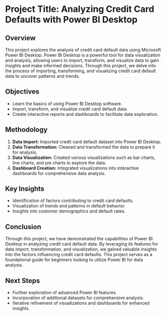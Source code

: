 # Project Title: Analyzing Credit Card Defaults with Power BI Desktop

## Overview
This project explores the analysis of credit card default data using Microsoft Power BI Desktop. Power BI Desktop is a powerful tool for data visualization and analysis, allowing users to import, transform, and visualize data to gain insights and make informed decisions. Through this project, we delve into the process of importing, transforming, and visualizing credit card default data to uncover patterns and trends.

## Objectives
- Learn the basics of using Power BI Desktop software.
- Import, transform, and visualize credit card default data.
- Create interactive reports and dashboards to facilitate data exploration.

## Methodology
1. **Data Import:** Imported credit card default dataset into Power BI Desktop.
2. **Data Transformation:** Cleaned and transformed the data to prepare it for analysis.
3. **Data Visualization:** Created various visualizations such as bar charts, line charts, and pie charts to explore the data.
4. **Dashboard Creation:** Integrated visualizations into interactive dashboards for comprehensive data analysis.

## Key Insights
- Identification of factors contributing to credit card defaults.
- Visualization of trends and patterns in default behavior.
- Insights into customer demographics and default rates.

## Conclusion
Through this project, we have demonstrated the capabilities of Power BI Desktop in analyzing credit card default data. By leveraging its features for data import, transformation, and visualization, we gained valuable insights into the factors influencing credit card defaults. This project serves as a foundational guide for beginners looking to utilize Power BI for data analysis.

## Next Steps
- Further exploration of advanced Power BI features.
- Incorporation of additional datasets for comprehensive analysis.
- Iterative refinement of visualizations and dashboards for enhanced insights.
